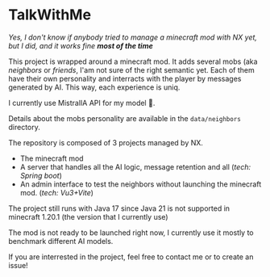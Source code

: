# TalkWithMe

*Yes, I don't know if anybody tried to manage a minecraft mod with NX yet, but I did, and it works fine **most of the time***

This project is wrapped around a minecraft mod. It adds several mobs (aka *neighbors* or *friends*, I'am not sure of the right semantic yet.
Each of them have their own personality and interracts with the player by messages generated by AI. This way, each experience is uniq.

I currently use MistralIA API for my model 🥖.

Details about the mobs personality are available in the `data/neighbors` directory.

The repository is composed of 3 projects managed by NX.
- The minecraft mod
- A server that handles all the AI logic, message retention and all (*tech: Spring boot*)
- An admin interface to test the neighbors without launching the minecraft mod. (*tech: Vu3+Vite*)

The project still runs with Java 17 since Java 21 is not supported in minecraft 1.20.1 (the version that I currently use)


The mod is not ready to be launched right now, I currently use it mostly to benchmark different AI models.

If you are interrested in the project, feel free to contact me or to create an issue! 
